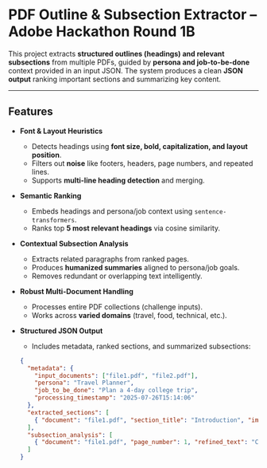 # PDF Outline & Subsection Extractor – Adobe Hackathon Round 1B

This project extracts **structured outlines (headings) and relevant subsections** from multiple PDFs, guided by **persona and job-to-be-done** context provided in an input JSON. The system produces a clean **JSON output** ranking important sections and summarizing key content.

---

## **Features**

- **Font & Layout Heuristics**
  - Detects headings using **font size, bold, capitalization, and layout position**.
  - Filters out **noise** like footers, headers, page numbers, and repeated lines.
  - Supports **multi-line heading detection** and merging.

- **Semantic Ranking**
  - Embeds headings and persona/job context using `sentence-transformers`.
  - Ranks top **5 most relevant headings** via cosine similarity.

- **Contextual Subsection Analysis**
  - Extracts related paragraphs from ranked pages.
  - Produces **humanized summaries** aligned to persona/job goals.
  - Removes redundant or overlapping text intelligently.

- **Robust Multi-Document Handling**
  - Processes entire PDF collections (challenge inputs).
  - Works across **varied domains** (travel, food, technical, etc.).

- **Structured JSON Output**
  - Includes metadata, ranked sections, and summarized subsections:
  ```json
  {
    "metadata": {
      "input_documents": ["file1.pdf", "file2.pdf"],
      "persona": "Travel Planner",
      "job_to_be_done": "Plan a 4-day college trip",
      "processing_timestamp": "2025-07-26T15:14:06"
    },
    "extracted_sections": [
      { "document": "file1.pdf", "section_title": "Introduction", "importance_rank": 1, "page_number": 1 }
    ],
    "subsection_analysis": [
      { "document": "file1.pdf", "page_number": 1, "refined_text": "Concise humanized summary..." }
    ]
  }
